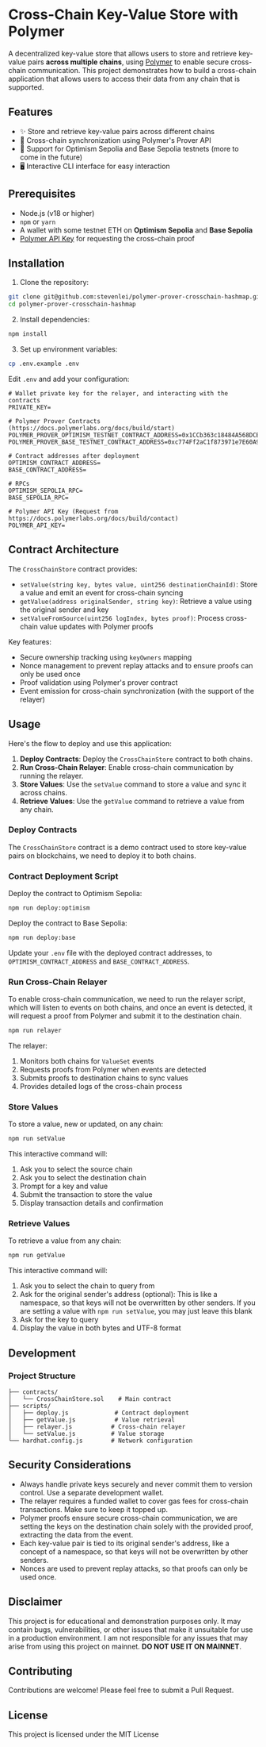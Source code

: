 # Cross-Chain Key-Value Store with Polymer

A decentralized key-value store that allows users to store and retrieve key-value pairs **across multiple chains**, using [Polymer](https://www.polymerlabs.org) to enable secure cross-chain communication. This project demonstrates how to build a cross-chain application that allows users to access their data from any chain that is supported.

## Features

- ✨ Store and retrieve key-value pairs across different chains
- 🔄 Cross-chain synchronization using Polymer's Prover API
- 🎯 Support for Optimism Sepolia and Base Sepolia testnets (more to come in the future)
- 🖥️ Interactive CLI interface for easy interaction

## Prerequisites

- Node.js (v18 or higher)
- `npm` or `yarn`
- A wallet with some testnet ETH on **Optimism Sepolia** and **Base Sepolia**
- [Polymer API Key](https://docs.polymerlabs.org/docs/build/contact) for requesting the cross-chain proof

## Installation

1. Clone the repository:

```bash
git clone git@github.com:stevenlei/polymer-prover-crosschain-hashmap.git
cd polymer-prover-crosschain-hashmap
```

2. Install dependencies:

```bash
npm install
```

3. Set up environment variables:

```bash
cp .env.example .env
```

Edit `.env` and add your configuration:

```env
# Wallet private key for the relayer, and interacting with the contracts
PRIVATE_KEY=

# Polymer Prover Contracts (https://docs.polymerlabs.org/docs/build/start)
POLYMER_PROVER_OPTIMISM_TESTNET_CONTRACT_ADDRESS=0x1CCb363c18484A568DCB0Ec37fE5ad716C1D6e77
POLYMER_PROVER_BASE_TESTNET_CONTRACT_ADDRESS=0xc774Ff2aC1f873971e7E60A9b41cF46042989380

# Contract addresses after deployment
OPTIMISM_CONTRACT_ADDRESS=
BASE_CONTRACT_ADDRESS=

# RPCs
OPTIMISM_SEPOLIA_RPC=
BASE_SEPOLIA_RPC=

# Polymer API Key (Request from https://docs.polymerlabs.org/docs/build/contact)
POLYMER_API_KEY=
```

## Contract Architecture

The `CrossChainStore` contract provides:

- `setValue(string key, bytes value, uint256 destinationChainId)`: Store a value and emit an event for cross-chain syncing
- `getValue(address originalSender, string key)`: Retrieve a value using the original sender and key
- `setValueFromSource(uint256 logIndex, bytes proof)`: Process cross-chain value updates with Polymer proofs

Key features:

- Secure ownership tracking using `keyOwners` mapping
- Nonce management to prevent replay attacks and to ensure proofs can only be used once
- Proof validation using Polymer's prover contract
- Event emission for cross-chain synchronization (with the support of the relayer)

## Usage

Here's the flow to deploy and use this application:

1. **Deploy Contracts**: Deploy the `CrossChainStore` contract to both chains.
2. **Run Cross-Chain Relayer**: Enable cross-chain communication by running the relayer.
3. **Store Values**: Use the `setValue` command to store a value and sync it across chains.
4. **Retrieve Values**: Use the `getValue` command to retrieve a value from any chain.

### Deploy Contracts

The `CrossChainStore` contract is a demo contract used to store key-value pairs on blockchains, we need to deploy it to both chains.

### Contract Deployment Script

Deploy the contract to Optimism Sepolia:

```bash
npm run deploy:optimism
```

Deploy the contract to Base Sepolia:

```bash
npm run deploy:base
```

Update your `.env` file with the deployed contract addresses, to `OPTIMISM_CONTRACT_ADDRESS` and `BASE_CONTRACT_ADDRESS`.

### Run Cross-Chain Relayer

To enable cross-chain communication, we need to run the relayer script, which will listen to events on both chains, and once an event is detected, it will request a proof from Polymer and submit it to the destination chain.

```bash
npm run relayer
```

The relayer:

1. Monitors both chains for `ValueSet` events
2. Requests proofs from Polymer when events are detected
3. Submits proofs to destination chains to sync values
4. Provides detailed logs of the cross-chain process

### Store Values

To store a value, new or updated, on any chain:

```bash
npm run setValue
```

This interactive command will:

1. Ask you to select the source chain
2. Ask you to select the destination chain
3. Prompt for a key and value
4. Submit the transaction to store the value
5. Display transaction details and confirmation

### Retrieve Values

To retrieve a value from any chain:

```bash
npm run getValue
```

This interactive command will:

1. Ask you to select the chain to query from
2. Ask for the original sender's address (optional): This is like a namespace, so that keys will not be overwritten by other senders. If you are setting a value with `npm run setValue`, you may just leave this blank
3. Ask for the key to query
4. Display the value in both bytes and UTF-8 format

## Development

### Project Structure

```
├── contracts/
│   └── CrossChainStore.sol    # Main contract
├── scripts/
│   ├── deploy.js             # Contract deployment
│   ├── getValue.js           # Value retrieval
│   ├── relayer.js           # Cross-chain relayer
│   └── setValue.js          # Value storage
└── hardhat.config.js        # Network configuration
```

## Security Considerations

- Always handle private keys securely and never commit them to version control. Use a separate development wallet.
- The relayer requires a funded wallet to cover gas fees for cross-chain transactions. Make sure to keep it topped up.
- Polymer proofs ensure secure cross-chain communication, we are setting the keys on the destination chain solely with the provided proof, extracting the data from the event.
- Each key-value pair is tied to its original sender's address, like a concept of a namespace, so that keys will not be overwritten by other senders.
- Nonces are used to prevent replay attacks, so that proofs can only be used once.

## Disclaimer

This project is for educational and demonstration purposes only. It may contain bugs, vulnerabilities, or other issues that make it unsuitable for use in a production environment. I am not responsible for any issues that may arise from using this project on mainnet. **DO NOT USE IT ON MAINNET**.

## Contributing

Contributions are welcome! Please feel free to submit a Pull Request.

## License

This project is licensed under the MIT License
